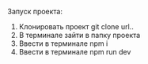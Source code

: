 Запуск проекта:
1. Клонировать проект git clone url..
2. В терминале зайти в папку проекта 
3. Ввести в терминале npm i
4. Ввести в терминале npm run dev
